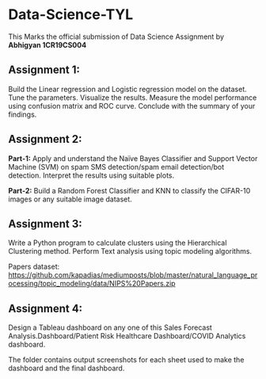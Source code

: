 # Data-Science-TYL
This Marks the official submission of Data Science Assignment by <b>Abhigyan 1CR19CS004</b>
## Assignment 1:

Build the Linear regression and Logistic regression model on the dataset. Tune the
parameters. Visualize the results. Measure the model performance using confusion matrix
and ROC curve. Conclude with the summary of your findings.

## Assignment 2:

**Part-1:** Apply and understand the Naïve Bayes Classifier and Support Vector Machine
(SVM) on spam SMS detection/spam email detection/bot detection. Interpret the
results using suitable plots.

**Part-2:** Build a Random Forest Classifier and KNN to classify the CIFAR-10 images or any
suitable image dataset.

## Assignment 3:

Write a Python program to calculate clusters using the Hierarchical Clustering
method. Perform Text analysis using topic modeling algorithms.

Papers dataset: https://github.com/kapadias/mediumposts/blob/master/natural_language_processing/topic_modeling/data/NIPS%20Papers.zip

## Assignment 4:

Design a Tableau dashboard on any one of this Sales Forecast Analysis.Dashboard/Patient Risk Healthcare Dashboard/COVID Analytics dashboard.

The folder contains output screenshots for each sheet used to make the dashboard and the final dashboard.
